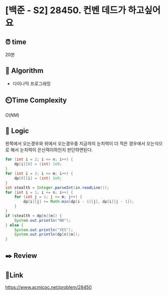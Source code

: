 # [백준 - S2] 28450. 컨벤 데드가 하고싶어요

## ⏰ **time**

20분

## :pushpin: **Algorithm**

- 다이나믹 프로그래밍

## ⏲️**Time Complexity**

$O(NM)$

## :round_pushpin: **Logic**

왼쪽에서 오는경우와 위에서 오는경우중 지금까지 눈치력이 더 적은 경우에서 오는식으로 해서 눈치력이 은신력이하인지 판단하면된다.

```java
for (int i = 2; i <= n; i++) {
	dp[i][0] = (int) 1e9;
}
for (int i = 2; i <= m; i++) {
	dp[0][i] = (int) 1e9;
}
int stealth = Integer.parseInt(in.readLine());
for (int i = 1; i <= n; i++) {
	for (int j = 1; j <= m; j++) {
		dp[i][j] += Math.min(dp[i - 1][j], dp[i][j - 1]);
	}
}
if (stealth < dp[n][m]) {
	System.out.println("NO");
} else {
	System.out.println("YES");
	System.out.println(dp[n][m]);
}
```

## :black_nib: **Review**

## 📡**Link**

https://www.acmicpc.net/problem/28450
